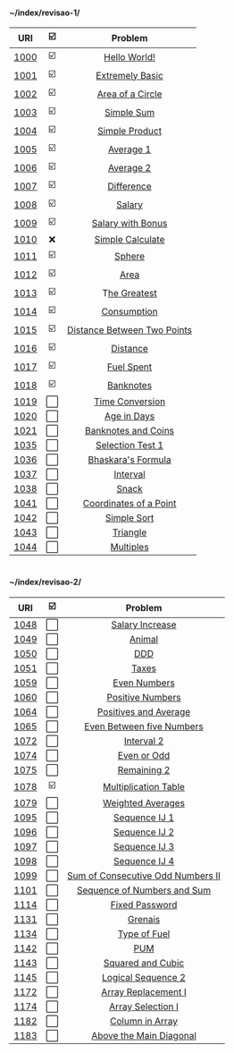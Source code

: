 #### \~/index/revisao-1/


|                                    URI                                    | ☑️ |                                              Problem                                             |
|:-------------------------------------------------------------------------:|:-:|:------------------------------------------------------------------------------------------------:|
|                                      [1000](https://www.urionlinejudge.com.br/judge/en/problems/view/1000)                                 | ☑️ |                                              [Hello World!](https://github.com/deomorxsy/SI/blob/master/LP1/rev-URI/revisao-1/rev01_1000.py)                                        |
|                                      [1001](https://www.urionlinejudge.com.br/judge/en/problems/view/1001)                                 | ☑️ |                                            [Extremely Basic](https://github.com/deomorxsy/SI/blob/master/LP1/rev-URI/revisao-1/rev01_1001.py)                                       |
|                                      [1002](https://www.urionlinejudge.com.br/judge/en/problems/view/1002)                                 | ☑️ |                                            [Area of a Circle](https://github.com/deomorxsy/SI/blob/master/LP1/rev-URI/revisao-1/rev01_1002.py)                                      |
|                                      [1003](https://www.urionlinejudge.com.br/judge/en/problems/view/1003)                                 | ☑️ |                                               [Simple Sum](https://github.com/deomorxsy/SI/blob/master/LP1/rev-URI/revisao-1/rev01_1003.py)                                         |
|                                      [1004](https://www.urionlinejudge.com.br/judge/en/problems/view/1004)                                 | ☑️ |                                             [Simple Product](https://github.com/deomorxsy/SI/blob/master/LP1/rev-URI/revisao-1/rev01_1004.py)                                       |
|                                      [1005](https://www.urionlinejudge.com.br/judge/en/problems/view/1005)                                 | ☑️ |                                               [Average 1](https://github.com/deomorxsy/SI/blob/master/LP1/rev-URI/revisao-1/rev01_1005.py)                                          |
|                                      [1006](https://www.urionlinejudge.com.br/judge/en/problems/view/1006)                                 | ☑️ |                                               [Average 2](https://github.com/deomorxsy/SI/blob/master/LP1/rev-URI/revisao-1/rev01_1006.py)                                          |
|                                      [1007](https://www.urionlinejudge.com.br/judge/en/problems/view/1007)                                 | ☑️ |                                               [Difference](https://github.com/deomorxsy/SI/blob/master/LP1/rev-URI/revisao-1/rev01_1007.py)                                         |
|                                      [1008](https://www.urionlinejudge.com.br/judge/en/problems/view/1008)                                 | ☑️ |                                                 [Salary](https://github.com/deomorxsy/SI/blob/master/LP1/rev-URI/revisao-1/rev01_1008.py)                                           |
|                                      [1009](https://www.urionlinejudge.com.br/judge/en/problems/view/1009)                                 | ☑️ |                                           [Salary with Bonus](https://github.com/deomorxsy/SI/blob/master/LP1/rev-URI/revisao-1/rev01_1009.py)                                      |
|                                      [1010](https://www.urionlinejudge.com.br/judge/en/problems/view/1010)                                 | ❌ |                                            [Simple Calculate](https://github.com/deomorxsy/SI/blob/master/LP1/rev-URI/revisao-1/rev01_1010.py)                                      |
|                                      [1011](https://www.urionlinejudge.com.br/judge/en/problems/view/1011)                                 | ☑️ |                                                 [Sphere](https://github.com/deomorxsy/SI/blob/master/LP1/rev-URI/revisao-1/rev01_1011.py)                                           |
|                                      [1012](https://www.urionlinejudge.com.br/judge/en/problems/view/1012)                                 | ☑️ |                                                  [Area](https://github.com/deomorxsy/SI/blob/master/LP1/rev-URI/revisao-1/rev01_1012.py)                                            |
|                                      [1013](https://www.urionlinejudge.com.br/judge/en/problems/view/1013)                                 | ☑️ |                                              T[he Greatest](https://github.com/deomorxsy/SI/blob/master/LP1/rev-URI/revisao-1/rev01_1013.py)                                        |
|                                      [1014](https://www.urionlinejudge.com.br/judge/en/problems/view/1014)                                 | ☑️ |                                              [Consumption](https://github.com/deomorxsy/SI/blob/master/LP1/rev-URI/revisao-1/rev01_1014.py)                                         |
|                                      [1015](https://www.urionlinejudge.com.br/judge/en/problems/view/1015)                                 | ☑️ |                                      [Distance Between Two Points](https://github.com/deomorxsy/SI/blob/master/LP1/rev-URI/revisao-1/rev01_1015.py)                                 |
|                                      [1016](https://www.urionlinejudge.com.br/judge/en/problems/view/1016)                                 | ☑️ |                                                [Distance](https://github.com/deomorxsy/SI/blob/master/LP1/rev-URI/revisao-1/rev01_1016.py)                                          |
|                                      [1017](https://www.urionlinejudge.com.br/judge/en/problems/view/1017)                                 | ☑️ |                                               [Fuel Spent](https://github.com/deomorxsy/SI/blob/master/LP1/rev-URI/revisao-1/rev01_1017.py)                                         |
|                                      [1018](https://www.urionlinejudge.com.br/judge/en/problems/view/1018)                                 | ☑️ |                                               [Banknotes](https://github.com/deomorxsy/SI/blob/master/LP1/rev-URI/revisao-1/rev01_1018.py)                                          |
|                                      [1019](https://www.urionlinejudge.com.br/judge/en/problems/view/1019)                                 | ⬜ |                                            [Time Conversion](https://github.com/deomorxsy/SI/blob/master/LP1/rev-URI/revisao-1/rev01_1019.py)                                       |
|                                      [1020](https://www.urionlinejudge.com.br/judge/en/problems/view/1020)                                 | ⬜ |                                              [Age in Days](https://github.com/deomorxsy/SI/blob/master/LP1/rev-URI/revisao-1/rev01_1020.py)                                         |
|                                      [1021](https://www.urionlinejudge.com.br/judge/en/problems/view/1021)                                 | ⬜ |                                          [Banknotes and Coins](https://github.com/deomorxsy/SI/blob/master/LP1/rev-URI/revisao-1/rev01_1021.py)                                     |
|                                      [1035](https://www.urionlinejudge.com.br/judge/en/problems/view/1035)                                 | ⬜ |                                            [Selection Test 1](https://github.com/deomorxsy/SI/blob/master/LP1/rev-URI/revisao-1/rev01_1035.py)                                      |
|                                      [1036](https://www.urionlinejudge.com.br/judge/en/problems/view/1036)                                 | ⬜ |                                           [Bhaskara's Formula](https://github.com/deomorxsy/SI/blob/master/LP1/rev-URI/revisao-1/rev01_1036.py)                                     |
|                                      [1037](https://www.urionlinejudge.com.br/judge/en/problems/view/1037)                                 | ⬜ |                                                [Interval](https://github.com/deomorxsy/SI/blob/master/LP1/rev-URI/revisao-1/rev01_1037.py)                                          |
|                                      [1038](https://www.urionlinejudge.com.br/judge/en/problems/view/1038)                                 | ⬜ |                                                 [Snack](https://github.com/deomorxsy/SI/blob/master/LP1/rev-URI/revisao-1/rev01_1038.py)                                            |
|                                      [1041](https://www.urionlinejudge.com.br/judge/en/problems/view/1041)                                 | ⬜ |                                         [Coordinates of a Point](https://github.com/deomorxsy/SI/blob/master/LP1/rev-URI/revisao-1/rev01_1041.py)                                   |
|                                      [1042](https://www.urionlinejudge.com.br/judge/en/problems/view/1042)                                 | ⬜ |                                              [Simple Sort](https://github.com/deomorxsy/SI/blob/master/LP1/rev-URI/revisao-1/rev01_1042.py)                                         |
|                                      [1043](https://www.urionlinejudge.com.br/judge/en/problems/view/1043)                                 | ⬜ |                                                [Triangle](https://github.com/deomorxsy/SI/blob/master/LP1/rev-URI/revisao-1/rev01_1043.py)                                          |
|                                      [1044](https://www.urionlinejudge.com.br/judge/en/problems/view/1044)                                 | ⬜ |                                               [Multiples](https://github.com/deomorxsy/SI/blob/master/LP1/rev-URI/revisao-1/rev01_1044.py)                                          |


#

#### \~/index/revisao-2/

|                                  URI                                  | ☑️ |                                                         Problem                                                        |
|:---------------------------------------------------------------------:|:-:|:----------------------------------------------------------------------------------------------------------------------:|
| [1048](https://www.urionlinejudge.com.br/judge/en/problems/view/1048) | ⬜ |          [Salary Increase](https://github.com/deomorxsy/SI/blob/master/LP1/rev-URI/revisao-2/rev2-1048.py)          |
| [1049](https://www.urionlinejudge.com.br/judge/en/problems/view/1049) | ⬜ |               [Animal](https://github.com/deomorxsy/SI/blob/master/LP1/rev-URI/revisao-2/rev2-1049.py)              |
| [1050](https://www.urionlinejudge.com.br/judge/en/problems/view/1050) | ⬜ |                [DDD](https://github.com/deomorxsy/SI/blob/master/LP1/rev-URI/revisao-2/rev2-1050.py)                |
| [1051](https://www.urionlinejudge.com.br/judge/en/problems/view/1051) | ⬜ |               [Taxes](https://github.com/deomorxsy/SI/blob/master/LP1/rev-URI/revisao-2/rev2-1051.py)               |
| [1059](https://www.urionlinejudge.com.br/judge/en/problems/view/1059) | ⬜ |            [Even Numbers](https://github.com/deomorxsy/SI/blob/master/LP1/rev-URI/revisao-2/rev2-1059.py)           |
| [1060](https://www.urionlinejudge.com.br/judge/en/problems/view/1060) | ⬜ |          [Positive Numbers](https://github.com/deomorxsy/SI/blob/master/LP1/rev-URI/revisao-2/rev2-1060.py)         |
| [1064](https://www.urionlinejudge.com.br/judge/en/problems/view/1064) | ⬜ |       [Positives and Average](https://github.com/deomorxsy/SI/blob/master/LP1/rev-URI/revisao-2/rev2-1064.py)       |
| [1065](https://www.urionlinejudge.com.br/judge/en/problems/view/1065) | ⬜ |     [Even Between five Numbers](https://github.com/deomorxsy/SI/blob/master/LP1/rev-URI/revisao-2/rev2-1065.py)     |
| [1072](https://www.urionlinejudge.com.br/judge/en/problems/view/1072) | ⬜ |             [Interval 2](https://github.com/deomorxsy/SI/blob/master/LP1/rev-URI/revisao-2/rev2-1072.py)            |
| [1074](https://www.urionlinejudge.com.br/judge/en/problems/view/1074) | ⬜ |            [Even or Odd](https://github.com/deomorxsy/SI/blob/master/LP1/rev-URI/revisao-2/rev2-1074.py)            |
| [1075](https://www.urionlinejudge.com.br/judge/en/problems/view/1075) | ⬜ |            [Remaining 2](https://github.com/deomorxsy/SI/blob/master/LP1/rev-URI/revisao-2/rev2-1075.py)            |
| [1078](https://www.urionlinejudge.com.br/judge/en/problems/view/1078) | ☑️ |        [Multiplication Table](https://github.com/deomorxsy/SI/blob/master/LP1/rev-URI/revisao-2/rev2-1078.py)       |
| [1079](https://www.urionlinejudge.com.br/judge/en/problems/view/1079) | ⬜ |         [Weighted Averages](https://github.com/deomorxsy/SI/blob/master/LP1/rev-URI/revisao-2/rev2-1079.py)         |
| [1095](https://www.urionlinejudge.com.br/judge/en/problems/view/1095) | ⬜ |           [Sequence IJ 1](https://github.com/deomorxsy/SI/blob/master/LP1/rev-URI/revisao-2/rev2-1095.py)           |
| [1096](https://www.urionlinejudge.com.br/judge/en/problems/view/1096) | ⬜ |           [Sequence IJ 2](https://github.com/deomorxsy/SI/blob/master/LP1/rev-URI/revisao-2/rev2-1096.py)           |
| [1097](https://www.urionlinejudge.com.br/judge/en/problems/view/1097) | ⬜ |           [Sequence IJ 3](https://github.com/deomorxsy/SI/blob/master/LP1/rev-URI/revisao-2/rev2-1097.py)           |
| [1098](https://www.urionlinejudge.com.br/judge/en/problems/view/1098) | ⬜ |           [Sequence IJ 4](https://github.com/deomorxsy/SI/blob/master/LP1/rev-URI/revisao-2/rev2-1098.py)           |
| [1099](https://www.urionlinejudge.com.br/judge/en/problems/view/1099) | ⬜ | [Sum of Consecutive Odd Numbers II](https://github.com/deomorxsy/SI/blob/master/LP1/rev-URI/revisao-2/rev2-1099.py) |
| [1101](https://www.urionlinejudge.com.br/judge/en/problems/view/1101) | ⬜ |    [Sequence of Numbers and Sum](https://github.com/deomorxsy/SI/blob/master/LP1/rev-URI/revisao-2/rev2-1101.py)    |
| [1114](https://www.urionlinejudge.com.br/judge/en/problems/view/1114) | ⬜ |           [Fixed Password](https://github.com/deomorxsy/SI/blob/master/LP1/rev-URI/revisao-2/rev2-1114.py)          |
| [1131](https://www.urionlinejudge.com.br/judge/en/problems/view/1131) | ⬜ |              [Grenais](https://github.com/deomorxsy/SI/blob/master/LP1/rev-URI/revisao-2/rev2-1131.py)              |
| [1134](https://www.urionlinejudge.com.br/judge/en/problems/view/1134) | ⬜ |            [Type of Fuel](https://github.com/deomorxsy/SI/blob/master/LP1/rev-URI/revisao-2/rev2-1134.py)           |
| [1142](https://www.urionlinejudge.com.br/judge/en/problems/view/1142) | ⬜ |                [PUM](https://github.com/deomorxsy/SI/blob/master/LP1/rev-URI/revisao-2/rev2-1142.py)                |
| [1143](https://www.urionlinejudge.com.br/judge/en/problems/view/1143) | ⬜ |         [Squared and Cubic](https://github.com/deomorxsy/SI/blob/master/LP1/rev-URI/revisao-2/rev2-1143.py)         |
| [1145](https://www.urionlinejudge.com.br/judge/en/problems/view/1145) | ⬜ |         [Logical Sequence 2](https://github.com/deomorxsy/SI/blob/master/LP1/rev-URI/revisao-2/rev2-1145.py)        |
| [1172](https://www.urionlinejudge.com.br/judge/en/problems/view/1172) | ⬜ |        [Array Replacement I](https://github.com/deomorxsy/SI/blob/master/LP1/rev-URI/revisao-2/rev2-1172.py)        |
| [1174](https://www.urionlinejudge.com.br/judge/en/problems/view/1174) | ⬜ |         [Array Selection I](https://github.com/deomorxsy/SI/blob/master/LP1/rev-URI/revisao-2/rev2-1174.py)         |
| [1182](https://www.urionlinejudge.com.br/judge/en/problems/view/1182) | ⬜ |          [Column in Array](https://github.com/deomorxsy/SI/blob/master/LP1/rev-URI/revisao-2/rev2-1182.py)          |
| [1183](https://www.urionlinejudge.com.br/judge/en/problems/view/1183) | ⬜ |      [Above the Main Diagonal](https://github.com/deomorxsy/SI/blob/master/LP1/rev-URI/revisao-2/rev2-1183.py)      |
